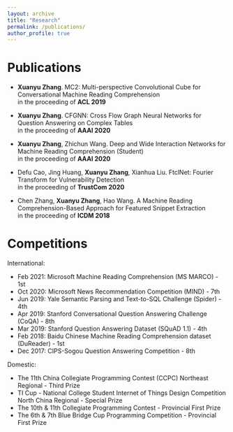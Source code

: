 ```yaml
---
layout: archive
title: "Research"
permalink: /publications/
author_profile: true
---
```

<!--
{% if author.googlescholar %}
  You can also find my articles on <u><a href="{{author.googlescholar}}">my Google Scholar profile</a>.</u>
{% endif %}

{% include base_path %}

{% for post in site.publications reversed %}
  {% include archive-single.html %}
{% endfor %}
-->

Publications
======
- **Xuanyu Zhang**. MC2: Multi-perspective Convolutional Cube for Conversational Machine Reading Comprehension<br/>
in the proceeding of **ACL 2019** 

- **Xuanyu Zhang**. CFGNN: Cross Flow Graph Neural Networks for Question Answering on Complex Tables<br/>
in the proceeding of **AAAI 2020**

- **Xuanyu Zhang**, Zhichun Wang. Deep and Wide Interaction Networks for Machine Reading Comprehension (Student)<br/>
in the proceeding of **AAAI 2020**

- Defu Cao, Jing Huang, **Xuanyu Zhang**, Xianhua Liu. FtclNet: Fourier Transform for Vulnerability Detection<br/>
in the proceeding of **TrustCom 2020**

- Chen Zhang, **Xuanyu Zhang**, Hao Wang. A Machine Reading Comprehension-Based Approach for Featured Snippet Extraction<br/>
in the proceeding of **ICDM 2018**

Competitions
======
International:
- Feb 2021: Microsoft Machine Reading Comprehension (MS MARCO) \- 1st
- Oct 2020: Microsoft News Recommendation Competition (MIND) \- 7th
- Jun 2019: Yale Semantic Parsing and Text-to-SQL Challenge (Spider) \- 4th
- Apr 2019: Stanford Conversational Question Answering Challenge (CoQA) \- 8th 
- Mar 2019: Stanford Question Answering Dataset (SQuAD 1.1) \- 4th 
- Feb 2018: Baidu Chinese Machine Reading Comprehension dataset (DuReader) \- 1st 
- Dec 2017: CIPS-Sogou Question Answering Competition \- 8th

Domestic:
- The 11th China Collegiate Programming Contest (CCPC) Northeast Regional \- Third Prize
- TI Cup - National College Student Internet of Things Design Competition North China Regional - Special Prize
- The 10th & 11th Collegiate Programming Contest \- Provincial First Prize
- The 6th & 7th Blue Bridge Cup Programming Competition \- Provincial First Prize
